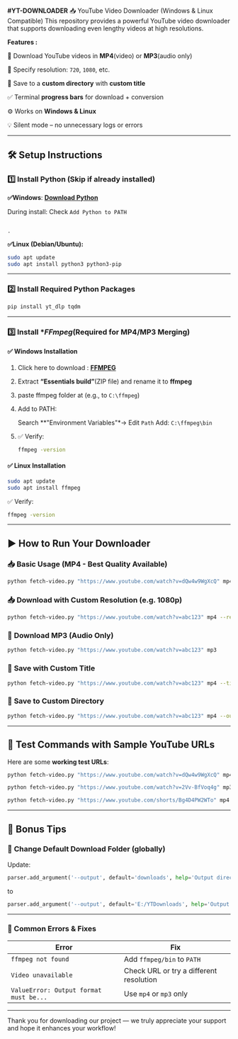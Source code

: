 **#YT-DOWNLOADER**
  📥 YouTube Video Downloader (Windows &amp; Linux Compatible) This repository provides a powerful YouTube video downloader that supports downloading even lengthy videos at high resolutions.

**Features :**

🎥 Download YouTube videos in **MP4**(video) or **MP3**(audio only)

📶 Specify resolution: `720`, `1080`, etc.

📁 Save to a **custom directory** with **custom title**

✅ Terminal **progress bars** for download + conversion

⚙️ Works on **Windows & Linux**

💡 Silent mode – no unnecessary logs or errors

---

## 🛠️ **Setup Instructions**

### 1️⃣ Install Python (Skip if already installed)

**✅Windows**: [**Download Python**](https://www.python.org/downloads/windows/)

 During install: Check `Add Python to PATH`

`                                                                                    . `

**✅Linux (Debian/Ubuntu):**

  ```bash
  sudo apt update
  sudo apt install python3 python3-pip
  ```

---

### 2️⃣ Install Required Python Packages

```bash
pip install yt_dlp tqdm
```

---

### 3️⃣ Install **FFmpeg*(Required for MP4/MP3 Merging)

#### ✅ Windows Installation

1. Click here to download : [**FFMPEG**](https://www.gyan.dev/ffmpeg/builds/packages/ffmpeg-7.1.1-essentials_build.zip)
2. Extract **“Essentials build”**(ZIP file) and rename it to **ffmpeg**
3. paste ffmpeg folder at  (e.g., to `C:\ffmpeg`)
4. Add to PATH:

   Search **"Environment Variables"*→ Edit `Path`
   Add: `C:\ffmpeg\bin`
5. ✅ Verify:

   ```bash
   ffmpeg -version
   ```

#### ✅ Linux Installation

```bash
sudo apt update
sudo apt install ffmpeg
```

✅ Verify:

```bash
ffmpeg -version
```

---

## ▶️ **How to Run Your Downloader**

### 📥 **Basic Usage (MP4 - Best Quality Available)**

```bash
python fetch-video.py "https://www.youtube.com/watch?v=dQw4w9WgXcQ" mp4
```

### 📥 **Download with Custom Resolution (e.g. 1080p)**

```bash
python fetch-video.py "https://www.youtube.com/watch?v=abc123" mp4 --resolution 1080
```

### 🎵 **Download MP3 (Audio Only)**

```bash
python fetch-video.py "https://www.youtube.com/watch?v=abc123" mp3
```

### 📁 **Save with Custom Title**

```bash
python fetch-video.py "https://www.youtube.com/watch?v=abc123" mp4 --title "My Cool Video"
```

### 📁 **Save to Custom Directory**

```bash
python fetch-video.py "https://www.youtube.com/watch?v=abc123" mp4 --output "E:/Videos" --title "Python Tutorial"
```

---

## 🧪 **Test Commands with Sample YouTube URLs**

Here are some **working test URLs**:

```bash
python fetch-video.py "https://www.youtube.com/watch?v=dQw4w9WgXcQ" mp4 --resolution 720 --title "rickroll"

python fetch-video.py "https://www.youtube.com/watch?v=2Vv-BfVoq4g" mp3 --title "Perfect_Song"

python fetch-video.py "https://www.youtube.com/shorts/Bg4D4PW2WTo" mp4 --resolution 1080 --title "kulosa video song"
```

---

## 🧼 Bonus Tips

### 📁 **Change Default Download Folder (globally)**

Update:

```python
parser.add_argument('--output', default='downloads', help='Output directory')
```

to

```python
parser.add_argument('--output', default='E:/YTDownloads', help='Output directory')
```

---

### 🐛 Common Errors & Fixes

| Error                                  | Fix                                     |
| -------------------------------------- | --------------------------------------- |
| `ffmpeg not found`                     | Add `ffmpeg/bin` to `PATH`              |
| `Video unavailable`                    | Check URL or try a different resolution |
| `ValueError: Output format must be...` | Use `mp4` or `mp3` only                 |

---

Thank you for downloading our project — we truly appreciate your support and hope it enhances your workflow!
